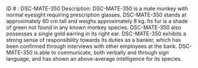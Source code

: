 ID # : DSC-MATE-350
Description: DSC-MATE-350 is a male monkey with normal eyesight requiring prescription glasses. DSC-MATE-350 stands at approximately 60 cm tall and weighs approximately 8 kg. Its fur is a shade of green not found in any known monkey species. DSC-MATE-350 also possesses a single gold earring in its right ear. DSC-MATE-350 exhibits a strong sense of responsibility towards its duties as a banker, which has been confirmed through interviews with other employees at the bank. DSC-MATE-350 is able to communicate, both verbally and through sign language, and has shown an above-average intelligence for its species.